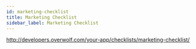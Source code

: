 ```yaml
---
id: marketing-checklist
title: Marketing Checklist
sidebar_label: Marketing Checklist
---
```


http://developers.overwolf.com/your-app/checklists/marketing-checklist/